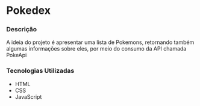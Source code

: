 <h1>Pokedex</h1>

<h3>Descrição</h3>

<p>A ideia do projeto é apresentar uma lista de Pokemons, retornando também algumas informações sobre eles, por meio do consumo da API chamada PokeApi</p>

<h3>Tecnologias Utilizadas</h3>

<ul>
    <li>HTML</li>
    <li>CSS</li>
    <li>JavaScript</li>
</ul>
